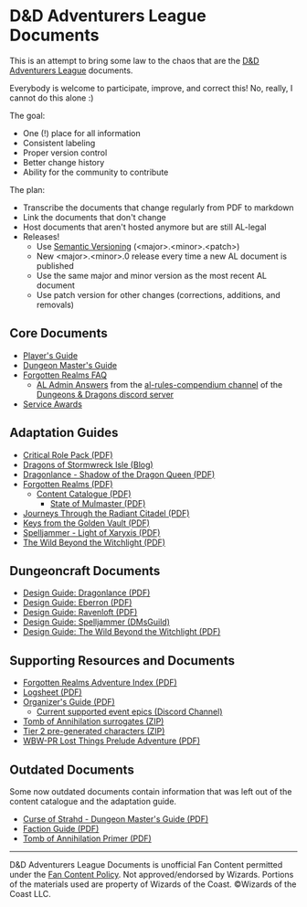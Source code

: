 # D&D Adventurers League Documents

This is an attempt to bring some law to the chaos that are the [D&D Adventurers League](https://dnd.wizards.com/adventurers-league) documents.

Everybody is welcome to participate, improve, and correct this! No, really, I cannot do this alone :)

The goal:

- One (!) place for all information
- Consistent labeling
- Proper version control
- Better change history
- Ability for the community to contribute

The plan:

- Transcribe the documents that change regularly from PDF to markdown
- Link the documents that don't change
- Host documents that aren't hosted anymore but are still AL-legal
- Releases!
  - Use [Semantic Versioning](https://en.wikipedia.org/wiki/Software_versioning#Semantic_versioning) (\<major>.\<minor>.\<patch>)
  - New \<major>.\<minor>.0 release every time a new AL document is published
  - Use the same major and minor version as the most recent AL document
  - Use patch version for other changes (corrections, additions, and removals)

## Core Documents

- [Player's Guide](DDAL_Players_Guide.md)
- [Dungeon Master's Guide](DDAL_Dungeon_Masters_Guide.md)
- [Forgotten Realms FAQ](DDAL_Forgotten_Realms_FAQ.md)
  - [AL Admin Answers](DDAL_Admin_Answers.md) from the [al-rules-compendium channel](https://discord.com/channels/516367331358801950/1049795363999055883) of the [Dungeons & Dragons discord server](https://discord.gg/dnd)
- [Service Awards](DDAL_Service_Awards.md)

## Adaptation Guides

- [Critical Role Pack (PDF)](https://cdn.discordapp.com/attachments/1049795241433124935/1050181332170452992/DD_Adventurers_League_Critical_Role_Pack_v1.0.pdf)
- [Dragons of Stormwreck Isle (Blog)](https://yawningportal.dnd.wizards.com/blog/dragons-of-stormwreck-isle-adaptation-guidance/)
- [Dragonlance - Shadow of the Dragon Queen (PDF)](https://cdn.discordapp.com/attachments/1049795241433124935/1083919162553946132/Shadow_of_the_Dragon_Queen_Dragonlance_Adaptation_Guide.pdf)
- [Forgotten Realms (PDF)](https://cdn.discordapp.com/attachments/1049795241433124935/1050181333843968010/DD_Adventurers_League_Adaptation_Guide_2014-21_v1.0.pdf)
  - [Content Catalogue (PDF)](https://cdn.discordapp.com/attachments/1049795241433124935/1077708099126825032/Adventurers_League_Content_Catalogue_v9.02.pdf)
    - [State of Mulmaster (PDF)](/unhosted_docs/State-of-Mulmaster-with-Logsheet.pdf)
- [Journeys Through the Radiant Citadel (PDF)](https://cdn.discordapp.com/attachments/1049795241433124935/1050181332669567106/Journeys_Through_the_Radiant_Citadel_Adaptation_Guide.pdf)
- [Keys from the Golden Vault (PDF)](https://cdn.discordapp.com/attachments/1049795241433124935/1102710535520268389/Keys_from_the_Golden_Vault_Adaption_Guide.pdf)
- [Spelljammer - Light of Xaryxis (PDF)](https://cdn.discordapp.com/attachments/1049795241433124935/1050181333453901923/DD_Adventurers_League_Adaptation_Guide_Spelljammer_Light_of_Xaryxis.pdf)
- [The Wild Beyond the Witchlight (PDF)](https://media.wizards.com/2021/dnd/downloads/DDAL_Pack-The_Wild_Beyond_the_Witchlight.pdf)

## Dungeoncraft Documents

- [Design Guide: Dragonlance (PDF)](https://cdn.discordapp.com/attachments/1049795241433124935/1105938028586860565/DD_Adventurers_League_Dungeoncraft_Dragonlance_v1.0.pdf)
- [Design Guide: Eberron (PDF)](https://cdn.discordapp.com/attachments/1049795241433124935/1054504818057695344/DD_Adventurers_League_Dungeoncraft_Eberron_v1.0.pdf)
- [Design Guide: Ravenloft (PDF)](https://cdn.discordapp.com/attachments/1049795241433124935/1054504818372255764/DD_Adventurers_League_Dungeoncraft_Ravenloft_v1.0.pdf)
- [Design Guide: Spelljammer (DMsGuild)](https://www.dmsguild.com/product/408831/Dungeoncraft-Spelljammer-Designers-Pack?src=newest_in_al?affiliate_id=925821)
- [Design Guide: The Wild Beyond the Witchlight (PDF)](https://media.wizards.com/2021/dnd/downloads/Dungeoncraft_Wild_Beyond_the_Witchlight_v1.2.pdf)

## Supporting Resources and Documents

- [Forgotten Realms Adventure Index (PDF)](https://media.wizards.com/2021/dnd/downloads/DDAL_Forgotten_Realms_Adventure_Index_v11.0.pdf)
- [Logsheet (PDF)](https://media.wizards.com/2020/dnd/downloads/S10_AL_Logsheet.pdf)
- [Organizer's Guide (PDF)](https://media.wizards.com/2021/dnd/downloads/DDAL_Organizers_Guide_v11.0.pdf)
  - [Current supported event epics (Discord Channel)](https://discord.com/channels/516367331358801950/1050208806006702081)
- [Tomb of Annihilation surrogates (ZIP)](https://cdn.discordapp.com/attachments/1049795241433124935/1076223368707199087/925821-ToA_Surrogate_Pack.zip)
- [Tier 2 pre-generated characters (ZIP)](https://cdn.discordapp.com/attachments/1049795241433124935/1076223368333893713/925821-Adventurers_League_Tier_2_Pregenerated_Characters_3.zip)
- [WBW-PR Lost Things Prelude Adventure (PDF)](https://media.wizards.com/2021/dnd/downloads/WBW-PR_Lost_Things_Prelude_Adventure.pdf)

## Outdated Documents

Some now outdated documents contain information that was left out of the content catalogue and the adaptation guide.

- [Curse of Strahd - Dungeon Master's Guide (PDF)](unhosted_docs/CoS%20-%20Dungeon%20Master's%20Guide.pdf)
- [Faction Guide (PDF)](unhosted_docs/DDAL_FACTION_GUIDE_v701.pdf)
- [Tomb of Annihilation Primer (PDF)](unhosted_docs/DDAL_Death_Curse_Primer_v1.3.pdf)

---

D&D Adventurers League Documents is unofficial Fan Content permitted under the [Fan Content Policy](https://company.wizards.com/en/legal/fancontentpolicy). Not approved/endorsed by Wizards. Portions of the materials used are property of Wizards of the Coast. ©Wizards of the Coast LLC.
